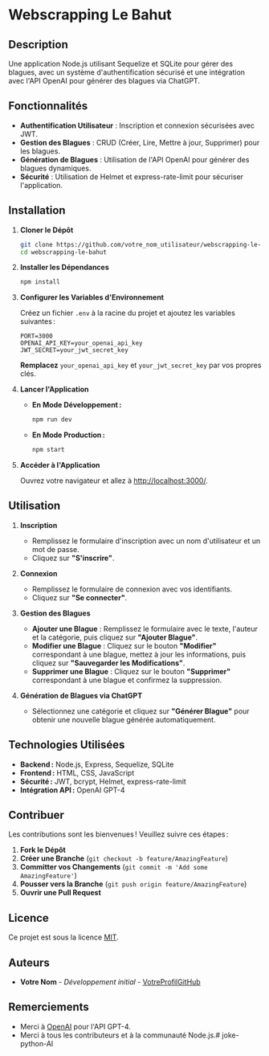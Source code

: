 # Webscrapping Le Bahut

## Description

Une application Node.js utilisant Sequelize et SQLite pour gérer des blagues, avec un système d'authentification sécurisé et une intégration avec l'API OpenAI pour générer des blagues via ChatGPT.

## Fonctionnalités

- **Authentification Utilisateur** : Inscription et connexion sécurisées avec JWT.
- **Gestion des Blagues** : CRUD (Créer, Lire, Mettre à jour, Supprimer) pour les blagues.
- **Génération de Blagues** : Utilisation de l'API OpenAI pour générer des blagues dynamiques.
- **Sécurité** : Utilisation de Helmet et express-rate-limit pour sécuriser l'application.

## Installation

1. **Cloner le Dépôt**

    ```bash
    git clone https://github.com/votre_nom_utilisateur/webscrapping-le-bahut.git
    cd webscrapping-le-bahut
    ```

2. **Installer les Dépendances**

    ```bash
    npm install
    ```

3. **Configurer les Variables d'Environnement**

    Créez un fichier `.env` à la racine du projet et ajoutez les variables suivantes :

    ```env
    PORT=3000
    OPENAI_API_KEY=your_openai_api_key
    JWT_SECRET=your_jwt_secret_key
    ```

    **Remplacez** `your_openai_api_key` et `your_jwt_secret_key` par vos propres clés.

4. **Lancer l'Application**

    - **En Mode Développement :**

        ```bash
        npm run dev
        ```

    - **En Mode Production :**

        ```bash
        npm start
        ```

5. **Accéder à l'Application**

    Ouvrez votre navigateur et allez à [http://localhost:3000/](http://localhost:3000/).

## Utilisation

1. **Inscription**

    - Remplissez le formulaire d'inscription avec un nom d'utilisateur et un mot de passe.
    - Cliquez sur **"S'inscrire"**.

2. **Connexion**

    - Remplissez le formulaire de connexion avec vos identifiants.
    - Cliquez sur **"Se connecter"**.

3. **Gestion des Blagues**

    - **Ajouter une Blague** : Remplissez le formulaire avec le texte, l'auteur et la catégorie, puis cliquez sur **"Ajouter Blague"**.
    - **Modifier une Blague** : Cliquez sur le bouton **"Modifier"** correspondant à une blague, mettez à jour les informations, puis cliquez sur **"Sauvegarder les Modifications"**.
    - **Supprimer une Blague** : Cliquez sur le bouton **"Supprimer"** correspondant à une blague et confirmez la suppression.

4. **Génération de Blagues via ChatGPT**

    - Sélectionnez une catégorie et cliquez sur **"Générer Blague"** pour obtenir une nouvelle blague générée automatiquement.

## Technologies Utilisées

- **Backend :** Node.js, Express, Sequelize, SQLite
- **Frontend :** HTML, CSS, JavaScript
- **Sécurité :** JWT, bcrypt, Helmet, express-rate-limit
- **Intégration API :** OpenAI GPT-4

## Contribuer

Les contributions sont les bienvenues ! Veuillez suivre ces étapes :

1. **Fork le Dépôt**
2. **Créer une Branche** (`git checkout -b feature/AmazingFeature`)
3. **Committer vos Changements** (`git commit -m 'Add some AmazingFeature'`)
4. **Pousser vers la Branche** (`git push origin feature/AmazingFeature`)
5. **Ouvrir une Pull Request**

## Licence

Ce projet est sous la licence [MIT](LICENSE).

## Auteurs

- **Votre Nom** - *Développement initial* - [VotreProfilGitHub](https://github.com/votre_nom_utilisateur)

## Remerciements

- Merci à [OpenAI](https://openai.com/) pour l'API GPT-4.
- Merci à tous les contributeurs et à la communauté Node.js.# joke-python-AI
